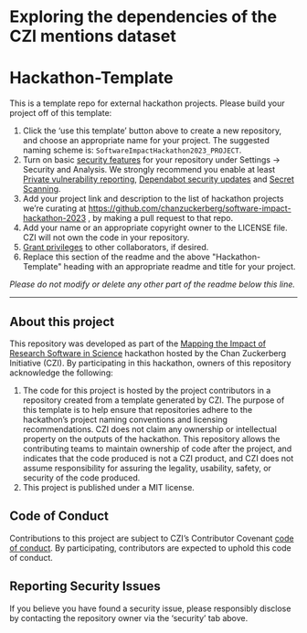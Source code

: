 # Exploring the dependencies of the CZI mentions dataset



# Hackathon-Template

This is a template repo for external hackathon projects. Please build your project off of this template:
1. Click the ‘use this template’ button above to create a new repository, and choose an appropriate name for your project. The suggested naming scheme is: `SoftwareImpactHackathon2023_PROJECT`.
2. Turn on basic [security features](https://docs.github.com/en/code-security/getting-started/github-security-features) for your repository under Settings -> Security and Analysis. We strongly recommend you enable at least [Private vulnerability reporting](https://docs.github.com/en/code-security/security-advisories/working-with-repository-security-advisories/configuring-private-vulnerability-reporting-for-a-repository), [Dependabot security updates](https://docs.github.com/en/code-security/dependabot/dependabot-security-updates/configuring-dependabot-security-updates) and [Secret Scanning](https://docs.github.com/en/code-security/secret-scanning/configuring-secret-scanning-for-your-repositories).
3. Add your project link and description to the list of hackathon projects we’re curating at https://github.com/chanzuckerberg/software-impact-hackathon-2023 , by making a pull request to that repo.
4. Add your name or an appropriate copyright owner to the LICENSE file. CZI will not own the code in your repository.
5. [Grant privileges](https://docs.github.com/en/account-and-profile/setting-up-and-managing-your-personal-account-on-github/managing-access-to-your-personal-repositories/inviting-collaborators-to-a-personal-repository)  to other collaborators, if desired.
6. Replace this section of the readme and the above "Hackathon-Template" heading with an appropriate readme and title for your project.

*Please do not modify or delete any other part of the readme below this line.*

***

## About this project

This repository was developed as part of the [Mapping the Impact of Research Software in Science](https://github.com/chanzuckerberg/software-impact-hackathon-2023) hackathon hosted by the Chan Zuckerberg Initiative (CZI). By participating in this hackathon, owners of this repository acknowledge the following:
1. The code for this project is hosted by the project contributors in a repository created from a template generated by CZI. The purpose of this template is to help ensure that repositories adhere to the hackathon’s project naming conventions and licensing recommendations.  CZI does not claim any ownership or intellectual property on the outputs of the hackathon. This repository allows the contributing teams to maintain ownership of code after the project, and indicates that the code produced is not a CZI product, and CZI does not assume responsibility for assuring the legality, usability, safety, or security of the code produced.
2. This project is published under a MIT license.

## Code of Conduct

Contributions to this project are subject to CZI’s Contributor Covenant [code of conduct](https://github.com/chanzuckerberg/.github/blob/master/CODE_OF_CONDUCT.md). By participating, contributors are expected to uphold this code of conduct. 

## Reporting Security Issues

If you believe you have found a security issue, please responsibly disclose by contacting the repository owner via the ‘security’ tab above.
